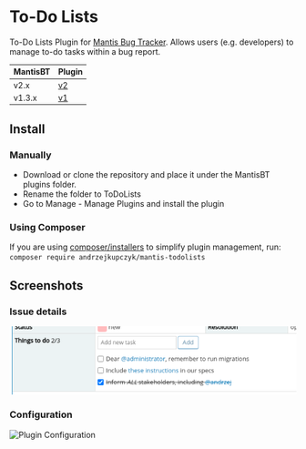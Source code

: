 # To-Do Lists

To-Do Lists Plugin for [Mantis Bug Tracker](https://www.mantisbt.org/). 
Allows users (e.g. developers) to manage to-do tasks within a bug report.

MantisBT | Plugin
---------|-------------------------------------------------------------------------------
v2.x     | [v2](https://github.com/andrzejkupczyk/mantisbt-todolists/releases/latest)
v1.3.x   | [v1](https://github.com/andrzejkupczyk/mantisbt-todolists/releases/tag/v1.2.2)

## Install

### Manually

- Download or clone the repository and place it under the MantisBT plugins folder.
- Rename the folder to ToDoLists
- Go to Manage - Manage Plugins and install the plugin

### Using Composer

If you are using [composer/installers](https://github.com/composer/installers) to simplify plugin management, run:
`composer require andrzejkupczyk/mantis-todolists`

## Screenshots

### Issue details

![Issue Details](files/screenshot_issue.png "Issue Details")

### Configuration

![Plugin Configuration](files/screenshot_config.png "Plug Configuration")
